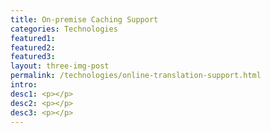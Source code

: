 ```yaml
---
title: On-premise Caching Support
categories: Technologies
featured1:
featured2:
featured3:
layout: three-img-post
permalink: /technologies/online-translation-support.html
intro:
desc1: <p></p>
desc2: <p></p>
desc3: <p></p>
---
```

